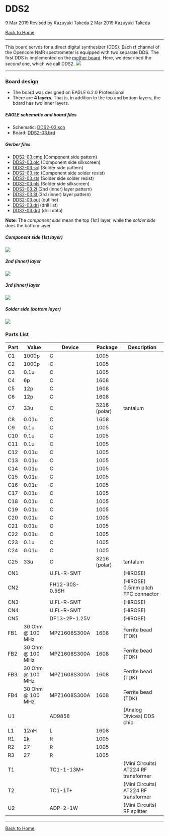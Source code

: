 # DDS2

9 Mar 2019 Revised by Kazuyuki Takeda
2 Mar 2019 Kazuyuki Takeda

[Back to Home](../../index.md)  
- - -

This board serves for a direct digital synthesizer (DDS). Each rf channel of the Opencore NMR spectrometer is equipped with two separate DDS. The first DDS is implemented on the [mother board](../motherBoard/motherMoard.md). Here, we described the *second* one, which we call DDS2.
![](DDS2Board.png)

- - -

### Board design

- The board was designed on EAGLE 6.2.0 Professional  
- There are **4 layers**. That is, in addition to the top and bottom layers, the board has two inner layers.  

##### EAGLE schematic and board files
- Schematic: [DDS2-03.sch](data/DDS2-03.sch)  
- Board: [DDS2-03.brd](data/DDS2-03.brd)  

##### Gerber files
- [DDS2-03.cmp](data/gerber/DDS2-03.cmp)  (Component side pattern)
- [DDS2-03.plc](data/gerber/DDS2-03.plc)  (Component side silkscreen)
- [DDS2-03.sol](data/gerber/DDS2-03.sol)  (Solder side pattern)
- [DDS2-03.stc](data/gerber/DDS2-03.stc)  (Component side solder resist)
- [DDS2-03.sts](data/gerber/DDS2-03.sts)  (Solder side solder resist)
- [DDS2-03.pls](data/gerber/DDS2-03.pls)  (Solder side silkscreen)
- [DDS2-03.2l ](data/gerber/DDS2-03.2l )  (2nd (inner) layer pattern)
- [DDS2-03.3l ](data/gerber/DDS2-03.3l )  (3rd (inner) layer pattern)
- [DDS2-03.out](data/gerber/DDS2-03.out)  (outline)
- [DDS2-03.dri](data/gerber/DDS2-03.dri)  (drill list)
- [DDS2-03.drd](data/gerber/DDS2-03.drd)  (drill data)

**Note**: The *component side* mean the top (1st) layer, while the *solder side* does the bottom layer.

##### Component side (1st layer)
![](DDS2-cmp.png)

##### 2nd (inner) layer
![](DDS2-2l.png)

##### 3rd (inner) layer
![](DDS2-3l.png)

##### Solder side (bottom layer)
![](DDS2-sol.png)

### Parts List


Part	| Value | 	Device	| Package | Description
---|---|---|---|---
C1	| 1000p	| C	| 1005
C2	| 1000p	| C	| 1005
C3	| 0.1u	| C	| 1005
C4	| 6p	  | C	| 1608
C5	| 12p	  | C	| 1608
C6	| 12p	  | C	| 1608
C7	| 33u	  | C	| 3216 (polar) | tantalum
C8	| 0.01u	| C	| 1608
C9	| 0.1u	| C	| 1005
C10	| 0.1u	| C	| 1005
C11	| 0.1u	| C	| 1005
C12	| 0.01u	| C	| 1005
C13	| 0.01u	| C	| 1005
C14	| 0.01u	| C	| 1005
C15	| 0.01u	| C	| 1005
C16	| 0.01u	| C	| 1005
C17	| 0.01u	| C	| 1005
C18	| 0.01u	| C	| 1005
C19	| 0.01u	| C	| 1005
C20	| 0.01u	| C	| 1005
C21	| 0.01u	| C	| 1005
C22	| 0.01u	| C	| 1005
C23	| 0.1u	| C	| 1005
C24	| 0.01u	| C	| 1005
C25	| 33u	  | C	| 3216 (polar) | tantalum
CN1	| 	    | U.FL-R-SMT | | (HIROSE)		
CN2	| 	    | FH12-30S-0.5SH | | (HIROSE)		0.5mm pitch FPC connector
CN3	| 	    | U.FL-R-SMT | | (HIROSE)		
CN4	| 	    | U.FL-R-SMT | | (HIROSE)		
CN5	| 	    | DF13-2P-1.25V | | (HIROSE)		
FB1  |  30 Ohm @ 100 MHz   |  MPZ1608S300A   | 1608           | Ferrite bead (TDK)
FB2  |  30 Ohm @ 100 MHz   |  MPZ1608S300A   | 1608           | Ferrite bead (TDK)
FB3  |  30 Ohm @ 100 MHz   |  MPZ1608S300A   | 1608           | Ferrite bead (TDK)
FB4  |  30 Ohm @ 100 MHz   |  MPZ1608S300A   | 1608           | Ferrite bead (TDK)
U1	| 	    | AD9858 | | (Analog Divices)		DDS chip
L1	| 12nH	| L | 1608
R1	| 2k	  | R | 1005
R2	| 27	  | R | 1005
R3	| 27	  | R | 1005
T1	| 	    | TC1-1-13M+ | | (Mini Circuits)	AT224	RF transformer
T2	| 	    | TC1-1T+ |  |(Mini Circuits)	AT224	RF transformer
U2	| 	    | ADP-2-1W | | (Mini Circuits)		RF splitter


- - -
[Back to Home](../../index.md)  

